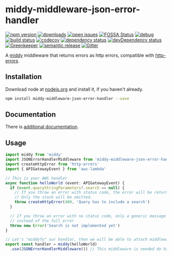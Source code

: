 # middy-middleware-json-error-handler
 [![npm version](https://badge.fury.io/js/middy-middleware-json-error-handler.svg)](https://npmjs.org/package/middy-middleware-json-error-handler)  [![downloads](https://img.shields.io/npm/dw/middy-middleware-json-error-handler.svg)](https://npmjs.org/package/middy-middleware-json-error-handler)  [![open issues](https://img.shields.io/github/issues-raw/dbartholomae/middy-middleware-json-error-handler.svg)](https://github.com/dbartholomae/middy-middleware-json-error-handler/issues)  [![FOSSA Status](https://app.fossa.io/api/projects/git%2Bgithub.com%2Fdbartholomae%2Fmiddy-middleware-json-error-handler.svg?type=shield)](https://app.fossa.io/projects/git%2Bgithub.com%2Fdbartholomae%2Fmiddy-middleware-json-error-handler?ref=badge_shield) [![debug](https://img.shields.io/badge/debug-blue.svg)](https://github.com/visionmedia/debug#readme)  [![build status](https://img.shields.io/circleci/project/github/dbartholomae/middy-middleware-json-error-handler/master.svg?style=flat)](https://circleci.com/gh/dbartholomae/workflows/middy-middleware-json-error-handler/tree/master)  [![codecov](https://codecov.io/gh/dbartholomae/middy-middleware-json-error-handler/branch/master/graph/badge.svg)](https://codecov.io/gh/dbartholomae/middy-middleware-json-error-handler)  [![dependency status](https://david-dm.org/dbartholomae/middy-middleware-json-error-handler.svg?theme=shields.io)](https://david-dm.org/dbartholomae/middy-middleware-json-error-handler)  [![devDependency status](https://david-dm.org/dbartholomae/middy-middleware-json-error-handler/dev-status.svg)](https://david-dm.org/dbartholomae/middy-middleware-json-error-handler?type=dev)  [![Greenkeeper](https://badges.greenkeeper.io/dbartholomae/middy-middleware-json-error-handler.svg)](https://greenkeeper.io/)  [![semantic release](https://img.shields.io/badge/%20%20%F0%9F%93%A6%F0%9F%9A%80-semantic--release-e10079.svg)](https://github.com/semantic-release/semantic-release#badge)  [![Gitter](https://badges.gitter.im/dbartholomae/middy-middleware-json-error-handler.svg)](https://gitter.im/middy-middleware-json-error-handler)

A [middy](https://github.com/middyjs/middy) middleware that returns errors as http errors, compatible with [http-errors](https://www.npmjs.com/package/http-errors).

## Installation
Download node at [nodejs.org](http://nodejs.org) and install it, if you haven't already.

```sh
npm install middy-middleware-json-error-handler --save
```

## Documentation

There is [additional documentation](https://dbartholomae.github.com/middy-middleware-json-error-handler).

## Usage

```typescript
import middy from 'middy'
import JSONErrorHandlerMiddleware from 'middy-middleware-json-error-handler'
import createHttpError from 'http-errors'
import { APIGatewayEvent } from 'aws-lambda'

// This is your AWS handler
async function helloWorld (event: APIGatewayEvent) {
  if (event.queryStringParameters?.search == null) {
    // If you throw an error with status code, the error will be returned as stringified JSON.
    // Only the stack will be omitted.
    throw createHttpError(400, 'Query has to include a search')
  }

  // If you throw an error with no status code, only a generic message will be shown to the user
  // instead of the full error
  throw new Error('Search is not implemented yet')
}

// Let's "middyfy" our handler, then we will be able to attach middlewares to it
export const handler = middy(helloWorld)
  .use(JSONErrorHandlerMiddleware()) // This middleware is needed do handle the errors thrown by the JWTAuthMiddleware
```
